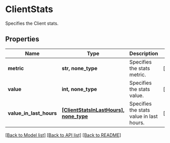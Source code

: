# ClientStats

Specifies the Client stats.

## Properties
Name | Type | Description | Notes
------------ | ------------- | ------------- | -------------
**metric** | **str, none_type** | Specifies the stats metric. | [optional] 
**value** | **int, none_type** | Specifies the stats value. | [optional] 
**value_in_last_hours** | [**[ClientStatsInLastHours], none_type**](ClientStatsInLastHours.md) | Specifies the stats value in last hours. | [optional] 

[[Back to Model list]](../README.md#documentation-for-models) [[Back to API list]](../README.md#documentation-for-api-endpoints) [[Back to README]](../README.md)


